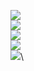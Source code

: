 ![](https://github.com/rauaap/arviointiExpress/blob/doc/opintojakso/img/getAll.png)\
![](https://github.com/rauaap/arviointiExpress/blob/doc/opintojakso/img/getOne.png)\
![](https://github.com/rauaap/arviointiExpress/blob/doc/opintojakso/img/post.png)\
![](https://github.com/rauaap/arviointiExpress/blob/doc/opintojakso/img/update.png)\
![](https://github.com/rauaap/arviointiExpress/blob/doc/opintojakso/img/delete.png)\
